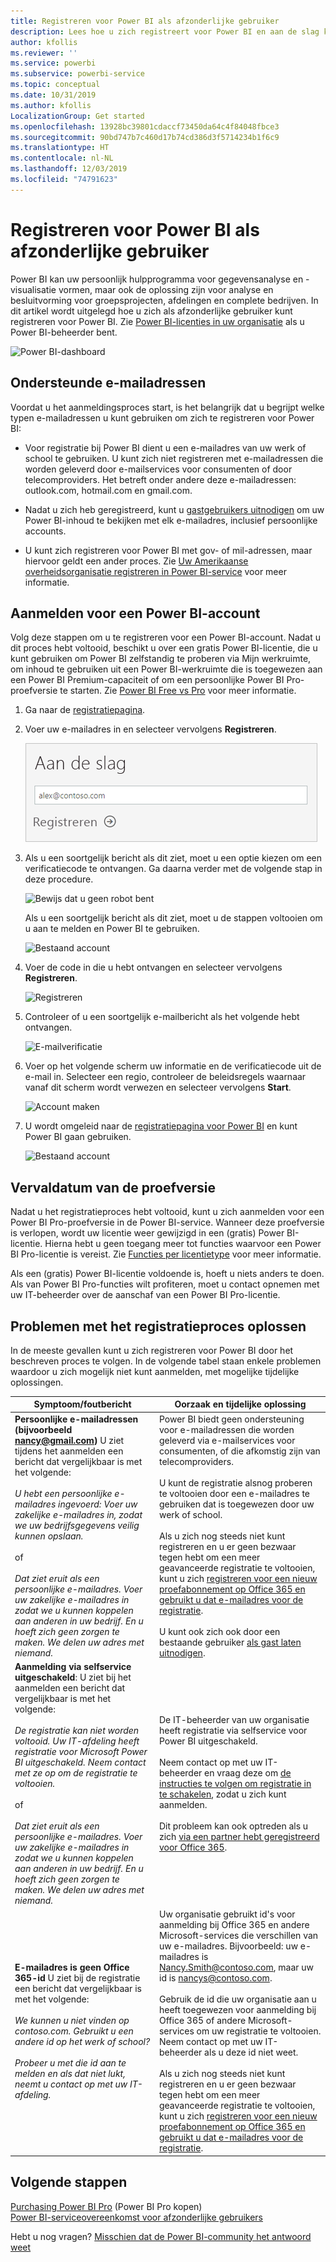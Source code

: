 ```yaml
---
title: Registreren voor Power BI als afzonderlijke gebruiker
description: Lees hoe u zich registreert voor Power BI en aan de slag kunt met gegevensanalyses en -visualisaties.
author: kfollis
ms.reviewer: ''
ms.service: powerbi
ms.subservice: powerbi-service
ms.topic: conceptual
ms.date: 10/31/2019
ms.author: kfollis
LocalizationGroup: Get started
ms.openlocfilehash: 13928bc39801cdaccf73450da64c4f84048fbce3
ms.sourcegitcommit: 90bd747b7c460d17b74cd386d3f5714234b1f6c9
ms.translationtype: HT
ms.contentlocale: nl-NL
ms.lasthandoff: 12/03/2019
ms.locfileid: "74791623"
---
```

# <a name="sign-up-for-power-bi-as-an-individual"></a>Registreren voor Power BI als afzonderlijke gebruiker

Power BI kan uw persoonlijk hulpprogramma voor gegevensanalyse en -visualisatie vormen, maar ook de oplossing zijn voor analyse en besluitvorming voor groepsprojecten, afdelingen en complete bedrijven. In dit artikel wordt uitgelegd hoe u zich als afzonderlijke gebruiker kunt registreren voor Power BI. Zie [Power BI-licenties in uw organisatie](service-admin-licensing-organization.md) als u Power BI-beheerder bent.

![Power BI-dashboard](media/service-self-service-signup-for-power-bi/dashboard.png)

## <a name="supported-email-addresses"></a>Ondersteunde e-mailadressen

Voordat u het aanmeldingsproces start, is het belangrijk dat u begrijpt welke typen e-mailadressen u kunt gebruiken om zich te registreren voor Power BI:

* Voor registratie bij Power BI dient u een e-mailadres van uw werk of school te gebruiken. U kunt zich niet registreren met e-mailadressen die worden geleverd door e-mailservices voor consumenten of door telecomproviders. Het betreft onder andere deze e-mailadressen: outlook.com, hotmail.com en gmail.com.

* Nadat u zich heb geregistreerd, kunt u [gastgebruikers uitnodigen](https://docs.microsoft.com/azure/active-directory/active-directory-b2b-what-is-azure-ad-b2b) om uw Power BI-inhoud te bekijken met elk e-mailadres, inclusief persoonlijke accounts.

* U kunt zich registreren voor Power BI met gov- of mil-adressen, maar hiervoor geldt een ander proces. Zie [Uw Amerikaanse overheidsorganisatie registreren in Power BI-service](service-govus-signup.md) voor meer informatie.

## <a name="sign-up-for-a-power-bi-account"></a>Aanmelden voor een Power BI-account

Volg deze stappen om u te registreren voor een Power BI-account. Nadat u dit proces hebt voltooid, beschikt u over een gratis Power BI-licentie, die u kunt gebruiken om Power BI zelfstandig te proberen via Mijn werkruimte, om inhoud te gebruiken uit een Power BI-werkruimte die is toegewezen aan een Power BI Premium-capaciteit of om een persoonlijke Power BI Pro-proefversie te starten. Zie [Power BI Free vs Pro](service-features-license-type.md) voor meer informatie. 

1. Ga naar de [registratiepagina](https://signup.microsoft.com/signup?sku=a403ebcc-fae0-4ca2-8c8c-7a907fd6c235).

1. Voer uw e-mailadres in en selecteer vervolgens **Registreren**.

    ![Aan de slag](media/service-self-service-signup-for-power-bi/get-started.png)

1. Als u een soortgelijk bericht als dit ziet, moet u een optie kiezen om een verificatiecode te ontvangen. Ga daarna verder met de volgende stap in deze procedure.

    ![Bewijs dat u geen robot bent](media/service-self-service-signup-for-power-bi/prove-robot.png)

    Als u een soortgelijk bericht als dit ziet, moet u de stappen voltooien om u aan te melden en Power BI te gebruiken.

    ![Bestaand account](media/service-self-service-signup-for-power-bi/existing-account.png)

1. Voer de code in die u hebt ontvangen en selecteer vervolgens **Registreren**.

    ![Registreren](media/service-self-service-signup-for-power-bi/sign-up.png)

1. Controleer of u een soortgelijk e-mailbericht als het volgende hebt ontvangen.

    ![E-mailverificatie](media/service-self-service-signup-for-power-bi/email-verification.png)

1. Voer op het volgende scherm uw informatie en de verificatiecode uit de e-mail in. Selecteer een regio, controleer de beleidsregels waarnaar vanaf dit scherm wordt verwezen en selecteer vervolgens **Start**.

    ![Account maken](media/service-self-service-signup-for-power-bi/create-account.png)

1. U wordt omgeleid naar de [registratiepagina voor Power BI](https://powerbi.microsoft.com/landing/signin/) en kunt Power BI gaan gebruiken.

    ![Bestaand account](media/service-self-service-signup-for-power-bi/welcome-screen.png)

## <a name="trial-expiration"></a>Vervaldatum van de proefversie

Nadat u het registratieproces hebt voltooid, kunt u zich aanmelden voor een Power BI Pro-proefversie in de Power BI-service. Wanneer deze proefversie is verlopen, wordt uw licentie weer gewijzigd in een (gratis) Power BI-licentie. Hierna hebt u geen toegang meer tot functies waarvoor een Power BI Pro-licentie is vereist. Zie [Functies per licentietype](service-features-license-type.md) voor meer informatie.

Als een (gratis) Power BI-licentie voldoende is, hoeft u niets anders te doen. Als van Power BI Pro-functies wilt profiteren, moet u contact opnemen met uw IT-beheerder over de aanschaf van een Power BI Pro-licentie.

## <a name="troubleshooting-the-sign-up-process"></a>Problemen met het registratieproces oplossen

In de meeste gevallen kunt u zich registreren voor Power BI door het beschreven proces te volgen. In de volgende tabel staan enkele problemen waardoor u zich mogelijk niet kunt aanmelden, met mogelijke tijdelijke oplossingen.

| Symptoom/foutbericht | Oorzaak en tijdelijke oplossing |
| ----------------------- | -------------------- |
| <strong>Persoonlijke e-mailadressen (bijvoorbeeld nancy@gmail.com)</strong> U ziet tijdens het aanmelden een bericht dat vergelijkbaar is met het volgende: <br /><br /> *U hebt een persoonlijke e-mailadres ingevoerd: Voer uw zakelijke e-mailadres in, zodat we uw bedrijfsgegevens veilig kunnen opslaan.* <br /><br /> of <br /><br /> *Dat ziet eruit als een persoonlijke e-mailadres. Voer uw zakelijke e-mailadres in zodat we u kunnen koppelen aan anderen in uw bedrijf. En u hoeft zich geen zorgen te maken. We delen uw adres met niemand.* | Power BI biedt geen ondersteuning voor e-mailadressen die worden geleverd via e-mailservices voor consumenten, of die afkomstig zijn van telecomproviders. <br /><br /> U kunt de registratie alsnog proberen te voltooien door een e-mailadres te gebruiken dat is toegewezen door uw werk of school. <br /><br /> Als u zich nog steeds niet kunt registreren en u er geen bezwaar tegen hebt om een meer geavanceerde registratie te voltooien, kunt u zich [registreren voor een nieuw proefabonnement op Office 365 en gebruikt u dat e-mailadres voor de registratie](service-admin-signing-up-for-power-bi-with-a-new-office-365-trial.md). <br /><br /> U kunt ook zich ook door een bestaande gebruiker [als gast laten uitnodigen](service-admin-azure-ad-b2b.md). |
| **Aanmelding via selfservice uitgeschakeld**: U ziet bij het aanmelden een bericht dat vergelijkbaar is met het volgende: <br /><br /> *De registratie kan niet worden voltooid. Uw IT-afdeling heeft registratie voor Microsoft Power BI uitgeschakeld. Neem contact met ze op om de registratie te voltooien.* <br /><br /> of <br /><br /> *Dat ziet eruit als een persoonlijke e-mailadres. Voer uw zakelijke e-mailadres in zodat we u kunnen koppelen aan anderen in uw bedrijf. En u hoeft zich geen zorgen te maken. We delen uw adres met niemand.* | De IT-beheerder van uw organisatie heeft registratie via selfservice voor Power BI uitgeschakeld. <br /><br /> Neem contact op met uw IT-beheerder en vraag deze om [de instructies te volgen om registratie in te schakelen](service-admin-licensing-organization.md#enable-or-disable-individual-user-sign-up-in-azure-active-directory), zodat u zich kunt aanmelden. <br/><br/> Dit probleem kan ook optreden als u zich [via een partner hebt geregistreerd voor Office 365](service-admin-syndication-partner.md). |
| **E-mailadres is geen Office 365-id** U ziet bij de registratie een bericht dat vergelijkbaar is met het volgende: <br /><br /> *We kunnen u niet vinden op contoso.com.  Gebruikt u een andere id op het werk of school? <br /><br />Probeer u met die id aan te melden en als dat niet lukt, neemt u contact op met uw IT-afdeling.* | Uw organisatie gebruikt id's voor aanmelding bij Office 365 en andere Microsoft-services die verschillen van uw e-mailadres.  Bijvoorbeeld: uw e-mailadres is Nancy.Smith@contoso.com, maar uw id is nancys@contoso.com. <br /><br /> Gebruik de id die uw organisatie aan u heeft toegewezen voor aanmelding bij Office 365 of andere Microsoft-services om uw registratie te voltooien.  Neem contact op met uw IT-beheerder als u deze id niet weet. <br /><br /> Als u zich nog steeds niet kunt registreren en u er geen bezwaar tegen hebt om een meer geavanceerde registratie te voltooien, kunt u zich [registreren voor een nieuw proefabonnement op Office 365 en gebruikt u dat e-mailadres voor de registratie](service-admin-signing-up-for-power-bi-with-a-new-office-365-trial.md). |

## <a name="next-steps"></a>Volgende stappen

[Purchasing Power BI Pro](service-admin-purchasing-power-bi-pro.md) (Power BI Pro kopen)  
[Power BI-serviceovereenkomst voor afzonderlijke gebruikers](https://powerbi.microsoft.com/terms-of-service/)  

Hebt u nog vragen? [Misschien dat de Power BI-community het antwoord weet](https://community.powerbi.com/)
